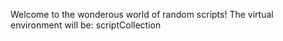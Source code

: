 Welcome to the wonderous world of random scripts!
The virtual environment will be: scriptCollection

